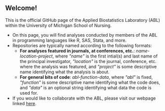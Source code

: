 ## Welcome!

This is the official GitHub page of the Applied Biostatistics Laboratory (ABL) within the University of Michigan School of Nursing.
  - On this page, you will find analyses conducted by members of the ABL in programming languages like R, SAS, Stata, and more.
  - Repositories are typically named according to the following formats:
    - **For analyses featured in journals, at conferences, etc.**: *name-location-project*, where *"name"* is the first intial(s) and last name of the principal investigator, *"location"* is the journal, conference, etc. where the analysis was featured, and *"project"* is some descriptive name identifying what the analysis is about.
    - **For general bits of code**: *abl-function-data*, where *"abl"* is fixed, *"function"* is some descriptive name identifying what the code does, and *"data"* is an optional string identifying what data the code is used for.
  - If you would like to collaborate with the ABL, please visit our webpage linked [here](https://nursing.umich.edu/research/grants-and-research-office-gro/applied-biostatistics-laboratory).
